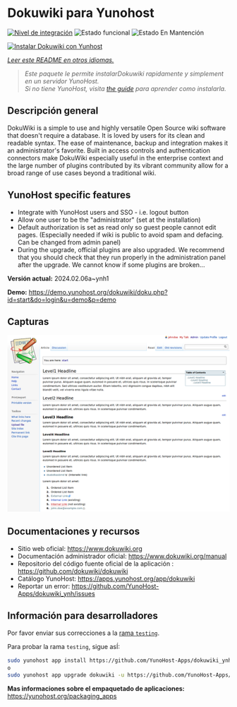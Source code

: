 <!--
Este archivo README esta generado automaticamente<https://github.com/YunoHost/apps/tree/master/tools/readme_generator>
No se debe editar a mano.
-->

# Dokuwiki para Yunohost

[![Nivel de integración](https://apps.yunohost.org/badge/integration/dokuwiki)](https://ci-apps.yunohost.org/ci/apps/dokuwiki/)
![Estado funcional](https://apps.yunohost.org/badge/state/dokuwiki)
![Estado En Mantención](https://apps.yunohost.org/badge/maintained/dokuwiki)

[![Instalar Dokuwiki con Yunhost](https://install-app.yunohost.org/install-with-yunohost.svg)](https://install-app.yunohost.org/?app=dokuwiki)

*[Leer este README en otros idiomas.](./ALL_README.md)*

> *Este paquete le permite instalarDokuwiki rapidamente y simplement en un servidor YunoHost.*  
> *Si no tiene YunoHost, visita [the guide](https://yunohost.org/install) para aprender como instalarla.*

## Descripción general

DokuWiki is a simple to use and highly versatile Open Source wiki software that doesn't require a database. It is loved by users for its clean and readable syntax. The ease of maintenance, backup and integration makes it an administrator's favorite. Built in access controls and authentication connectors make DokuWiki especially useful in the enterprise context and the large number of plugins contributed by its vibrant community allow for a broad range of use cases beyond a traditional wiki.

## YunoHost specific features

* Integrate with YunoHost users and SSO - i.e. logout button
* Allow one user to be the "administrator" (set at the installation)
* Default authorization is set as read only so guest people cannot edit pages. (Especially needed if wiki is public to avoid spam and defacing. Can be changed from admin panel)
* During the upgrade, official plugins are also upgraded. We recommend that you should check that they run properly in the administration panel after the upgrade. We cannot know if some plugins are broken...


**Versión actual:** 2024.02.06a~ynh1

**Demo:** <https://demo.yunohost.org/dokuwiki/doku.php?id=start&do=login&u=demo&p=demo>

## Capturas

![Captura de Dokuwiki](./doc/screenshots/DokuWiki_Screenshot.png)

## Documentaciones y recursos

- Sitio web oficial: <https://www.dokuwiki.org>
- Documentación administrador oficial: <https://www.dokuwiki.org/manual>
- Repositorio del código fuente oficial de la aplicación : <https://github.com/dokuwiki/dokuwiki>
- Catálogo YunoHost: <https://apps.yunohost.org/app/dokuwiki>
- Reportar un error: <https://github.com/YunoHost-Apps/dokuwiki_ynh/issues>

## Información para desarrolladores

Por favor enviar sus correcciones a la [rama `testing`](https://github.com/YunoHost-Apps/dokuwiki_ynh/tree/testing).

Para probar la rama `testing`, sigue asÍ:

```bash
sudo yunohost app install https://github.com/YunoHost-Apps/dokuwiki_ynh/tree/testing --debug
o
sudo yunohost app upgrade dokuwiki -u https://github.com/YunoHost-Apps/dokuwiki_ynh/tree/testing --debug
```

**Mas informaciones sobre el empaquetado de aplicaciones:** <https://yunohost.org/packaging_apps>
